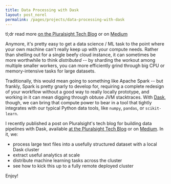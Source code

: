 ```yaml
---
title: Data Processing with Dask
layout: post_norel
permalink: /pages/projects/data-processing-with-dask
---
```


tl;dr read more [on the Pluralsight Tech Blog](https://www.pluralsight.com/tech-blog/data-processing-with-dask/) or on [Medium](https://medium.com/data-science-and-machine-learning-at-pluralsight/data-processing-with-dask-5e0f6b45b089)

Anymore, it's pretty easy to get a data science / ML task to the point where your own machine can't really keep up with your compute needs.
Rather than shelling out for a single beefy cloud instance, it can sometimes be more worthwhile to think _distributed_ -- by sharding the workout among multiple smaller workers, you can more efficiently grind through big CPU or memory-intensive tasks for large datasets.

Traditionally, this would mean going to something like Apache Spark -- but frankly, Spark is pretty gnarly to develop for, requiring a complete redesign of your workflow without a good way to really locally prototype, and working in it can mean digging through obtuse JVM stacktraces.
With [Dask](https://dask.org/), though, we can bring that compute power to bear in a tool that tightly integrates with our typical Python data tools, like `numpy`, `pandas`, or `scikit-learn`.

I recently published a post on Pluralsight's tech blog for building data pipelines with Dask, available [at the Pluralsight Tech Blog](https://www.pluralsight.com/tech-blog/data-processing-with-dask/) or on [Medium](https://medium.com/data-science-and-machine-learning-at-pluralsight/data-processing-with-dask-5e0f6b45b089).
In it, we:

- process large text files into a usefully structured dataset with a local Dask cluster
- extract useful analytics at scale
- distribute machine learning tasks across the cluster
- see how to kick this up to a fully remote deployed cluster

Enjoy!
